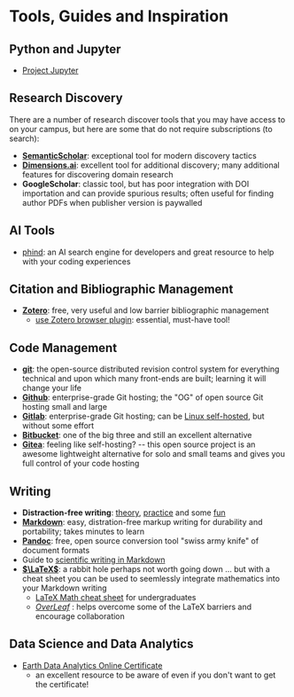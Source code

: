 # Tools, Guides and Inspiration

## Python and Jupyter

* [Project Jupyter](https://jupyter.org/)

## Research Discovery

There are a number of research discover tools that you may have access to
on your campus, but here are some that do not require subscriptions (to search):

* [**SemanticScholar**](https://semanticscholar.org): exceptional tool for modern discovery tactics
* [**Dimensions.ai**](https://dimensions.ai): excellent tool for additional discovery; many additional features for discovering domain research
* **GoogleScholar**: classic tool, but has poor integration with DOI importation and can provide spurious results; often useful for finding author PDFs when publisher version is paywalled


## AI Tools

* [phind](https://www.phind.com/): an AI search engine for developers and great resource to help with your coding experiences

## Citation and Bibliographic Management

* [**Zotero**](https://zotero.org): free, very useful and low barrier bibliographic management
    * [use Zotero browser plugin](https://www.zotero.org/download/): essential, must-have tool! 

## Code Management

* [**git**](https://git-scm.org): the open-source distributed revision control system for everything technical and upon which many front-ends are built; learning it will change your life
* [**Github**](https://github.com): enterprise-grade Git hosting; the "OG" of open source Git hosting small and large
* [**Gitlab**](https://gitlab.com): enterprise-grade Git hosting; can be [Linux self-hosted](https://about.gitlab.com/install/), but without some effort 
* [**Bitbucket**](https://bitbucket.org/): one of the big three and still an excellent alternative
* [**Gitea**](https://gitea.org): feeling like self-hosting? -- this open source project is an awesome lightweight alternative for solo and small teams and gives you full control of your code hosting

## Writing

* **Distraction-free writing**: [theory](https://), [practice](https://) and some [fun](https://)
* [**Markdown**](https://www.markdownguide.org/): easy, distration-free markup writing for durability and portability; takes minutes to learn
* [**Pandoc**](https://pandoc.org): free, open source conversion tool "swiss army knife" of document formats 
* Guide to [scientific writing in Markdown]()
* [**$\LaTeX$**](https://www.latex-project.org/): a rabbit hole perhaps not worth going down ... but with a cheat sheet you can be used to seemlessly integrate mathematics into your Markdown writing
    * [LaTeX Math cheat sheet](https://joshua.smcvt.edu/undergradmath/undergradmath.pdf) for undergraduates
    * [*OverLeaf*](https://overleaf.com) : helps overcome some of the LaTeX barriers and encourage collaboration

## Data Science and Data Analytics

* [Earth Data Analytics Online Certificate](https://www.earthdatascience.org/courses/intro-to-earth-data-science/)
    * an excellent resource to be aware of even if you don't want to get the certificate!
